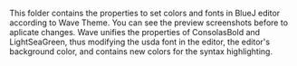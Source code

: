 This folder contains the properties to set colors and fonts in BlueJ editor according to Wave Theme.
You can see the preview screenshots before to aplicate changes.
Wave unifies the properties of ConsolasBold and LightSeaGreen, thus modifying the usda font in the editor, the editor's background color, and contains new colors for the syntax highlighting. 
